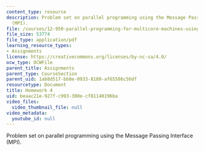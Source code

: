 ```yaml
---
content_type: resource
description: Problem set on parallel programming using the Message Passing Interface
  (MPI).
file: /courses/12-950-parallel-programming-for-multicore-machines-using-openmp-and-mpi-january-iap-2010/beaac21e927fc993300ecf81140196ba_MIT12_950IAP10_hw4.pdf
file_size: 53774
file_type: application/pdf
learning_resource_types:
- Assignments
license: https://creativecommons.org/licenses/by-nc-sa/4.0/
ocw_type: OCWFile
parent_title: Assignments
parent_type: CourseSection
parent_uid: 1ab8d517-bb8e-0933-8180-af65586c56df
resourcetype: Document
title: Homework 4
uid: beaac21e-927f-c993-300e-cf81140196ba
video_files:
  video_thumbnail_file: null
video_metadata:
  youtube_id: null
---
```

Problem set on parallel programming using the Message Passing Interface (MPI).
